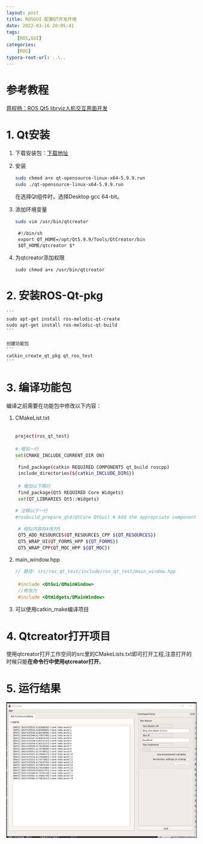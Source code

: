 ```yaml
---
layout: post
title: ROSGUI-配置QT开发环境
date: 2022-03-16 20:05:41
tags: 
    [ROS,GUI] 
categories: 
    [ROS]
typora-root-url: ..\..
---
```


# 参考教程

[蒋程杨：ROS Qt5 librviz人机交互界面开发](https://blog.csdn.net/qq_38441692/article/details/105158790)

# 1. Qt安装

1. 下载安装包：[下载地址](https://download.qt.io/archive/qt/)
2. 安装
   ```bash
   sudo chmod a+x qt-opensource-linux-x64-5.9.9.run
   sudo ./qt-opensource-linux-x64-5.9.9.run
   ```
   在选择Qt组件时，选择Desktop gcc 64-bit。

3. 添加环境变量
   ```bash
   sudo vim /usr/bin/qtcreator
   ```
   ```
    #!/bin/sh 
    export QT_HOME=/opt/Qt5.9.9/Tools/QtCreator/bin 
    $QT_HOME/qtcreator $*
   ```
4. 为qtcreator添加权限
   ```
   sudo chmod a+x /usr/bin/qtcreator
   ```

# 2. 安装ROS-Qt-pkg

    ```
    sudo apt-get install ros-melodic-qt-create
    sudo apt-get install ros-melodic-qt-build
    ```
    
    创建功能包
    ```
    catkin_create_qt_pkg qt_ros_test
    ```

# 3. 编译功能包
   编译之前需要在功能包中修改以下内容：

1. CMakeList.txt
   ```bash
   
   project(ros_qt_test)
   
   # 增加一行
   set(CMAKE_INCLUDE_CURRENT_DIR ON)
   
   ```
   ```bash
    find_package(catkin REQUIRED COMPONENTS qt_build roscpp)
    include_directories(${catkin_INCLUDE_DIRS})
   
    # 增加以下两行
    find_package(Qt5 REQUIRED Core Widgets)
    set(QT_LIBRARIES Qt5::Widgets)
   ```
   ```bash
   # 注释以下一行
   #rosbuild_prepare_qt4(QtCore QtGui) # Add the appropriate components to the component list here
   ```
   ```bash
    # 相似内容将4改为5
    QT5_ADD_RESOURCES(QT_RESOURCES_CPP ${QT_RESOURCES})
    QT5_WRAP_UI(QT_FORMS_HPP ${QT_FORMS})
    QT5_WRAP_CPP(QT_MOC_HPP ${QT_MOC})
   ```
2. main_window.hpp
   ```cpp
   // 路径: src/ros_qt_test/include/ros_qt_test/main_window.hpp
   
    #include <QtGui/QMainWindow>
    //修改为
    #include <QtWidgets/QMainWindow>
   ```
3. 可以使用catkin_make编译项目
   
# 4. Qtcreator打开项目

   使用qtcreator打开工作空间的src里的CMakeLists.txt即可打开工程,注意打开的时候只能**在命令行中使用qtcreator打开**。

# 5. 运行结果

![image-20220316211312651](/images/ROSGUI-配置QT开发环境/image-20220316211312651.png)

